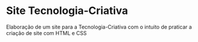 # Site Tecnologia-Criativa
 Elaboração de um site para a Tecnologia-Criativa com o intuito de praticar a criação de site com HTML e CSS
